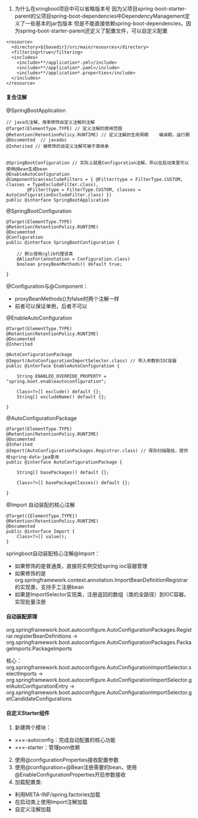 1. 为什么在sringboot项目中可以省略版本号
因为父项目spring-boot-starter-parent的父项目spring-boot-dependencies中DependencyManagement定义了一些基本的jar包版本
但是不能直接依赖spring-boot-dependencies，因为spring-boot-starter-parent还定义了配置文件，可以自定义配置
```
<resource>
  <directory>${basedir}/src/main/resources</directory>
  <filtering>true</filtering>
  <includes>
    <include>**/application*.yml</include>
    <include>**/application*.yaml</include>
    <include>**/application*.properties</include>
  </includes>
</resource>
```
#### 复合注解
@SpringBootApplication
```
// java元注解，用来修饰自定义注解的注解
@Target(ElementType.TYPE) // 定义注解的使用范围
@Retention(RetentionPolicy.RUNTIME) // 定义注解的生命周期    编译期，运行期
@Documented  // javadoc 
@Inherited // 被修饰的自定义注解可被子类继承


@SpringBootConfiguration // 实际上就是Configuration注解，所以在启动类里可以使用@Bean生成bean
@EnableAutoConfiguration
@ComponentScan(excludeFilters = { @Filter(type = FilterType.CUSTOM, classes = TypeExcludeFilter.class),
		@Filter(type = FilterType.CUSTOM, classes = AutoConfigurationExcludeFilter.class) })
public @interface SpringBootApplication
```

@SpringBootConfiguration
```
@Target(ElementType.TYPE)
@Retention(RetentionPolicy.RUNTIME)
@Documented
@Configuration
public @interface SpringBootConfiguration {
    
    // 默认使用cglib代理该类
	@AliasFor(annotation = Configuration.class)
	boolean proxyBeanMethods() default true;

}
```

@Configuration与@Component：
* proxyBeanMethods()为false时两个注解一样
* 前者可以保证单例，后者不可以

@EnableAutoConfiguration
```
@Target(ElementType.TYPE)
@Retention(RetentionPolicy.RUNTIME)
@Documented
@Inherited

@AutoConfigurationPackage
@Import(AutoConfigurationImportSelector.class) // 导入参数到IOC容器
public @interface EnableAutoConfiguration {

	String ENABLED_OVERRIDE_PROPERTY = "spring.boot.enableautoconfiguration";

	Class<?>[] exclude() default {};
	String[] excludeName() default {};

}
```

@AutoConfigurationPackage
```
@Target(ElementType.TYPE)
@Retention(RetentionPolicy.RUNTIME)
@Documented
@Inherited
@Import(AutoConfigurationPackages.Registrar.class) // 保存扫描路径，提供给spring-data-jpa查询
public @interface AutoConfigurationPackage {

	String[] basePackages() default {};

	Class<?>[] basePackageClasses() default {};

}
```

@Import 自动装配的核心注解
```
@Target({ElementType.TYPE})
@Retention(RetentionPolicy.RUNTIME)
@Documented
public @interface Import {
    Class<?>[] value();
}
```

springboot自动装配核心注解@Import：
* 如果修饰的是普通类，直接将实例交给spring ioc容器管理
* 如果修饰的是org.springframework.context.annotation.ImportBeanDefinitionRegistrar的实现类，支持手工注册bean
* 如果是ImportSelector实现类，注册返回的数组（类的全路径）到IOC容器，实现批量注册

#### 自动装配原理

org.springframework.boot.autoconfigure.AutoConfigurationPackages.Registrar.registerBeanDefinitions
-> org.springframework.boot.autoconfigure.AutoConfigurationPackages.PackageImports.PackageImports

核心：
org.springframework.boot.autoconfigure.AutoConfigurationImportSelector.selectImports
-> org.springframework.boot.autoconfigure.AutoConfigurationImportSelector.getAutoConfigurationEntry
-> org.springframework.boot.autoconfigure.AutoConfigurationImportSelector.getCandidateConfigurations

#### 自定义Starter组件
1. 新建两个模块：
* ×××-autoconfig：完成自动配置的核心功能
* ×××-starter：管理pom依赖
2. 使用@configurationProperties接收配置参数
3. 使用@configuration+@Bean注册需要的bean，使用@EnableConfigurationProperties开启参数接收
4. 加载配置类: 
* 利用META-INF/spring.factories加载
* 在启动类上使用Import注解加载
* 自定义注解加载

